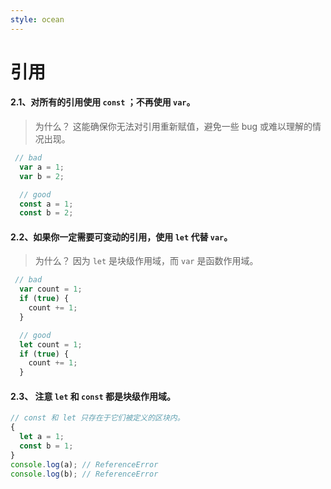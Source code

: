 ```yaml
---
style: ocean
---
```

引用
===
#### 2.1、对所有的引用使用 `const` ；不再使用 `var`。

>	为什么？
	这能确保你无法对引用重新赋值，避免一些 bug 或难以理解的情况出现。

```javascript
 // bad
  var a = 1;
  var b = 2;

  // good
  const a = 1;
  const b = 2;
```
#### 2.2、如果你一定需要可变动的引用，使用 `let` 代替 `var`。

>	为什么？
	因为 `let` 是块级作用域，而 `var` 是函数作用域。

```javascript
 // bad
  var count = 1;
  if (true) {
    count += 1;
  }

  // good
  let count = 1;
  if (true) {
    count += 1;
  }
```
#### 2.3、 注意 `let` 和 `const` 都是块级作用域。

```javascript
// const 和 let 只存在于它们被定义的区块内。
{
  let a = 1;
  const b = 1;
}
console.log(a); // ReferenceError
console.log(b); // ReferenceError
```
